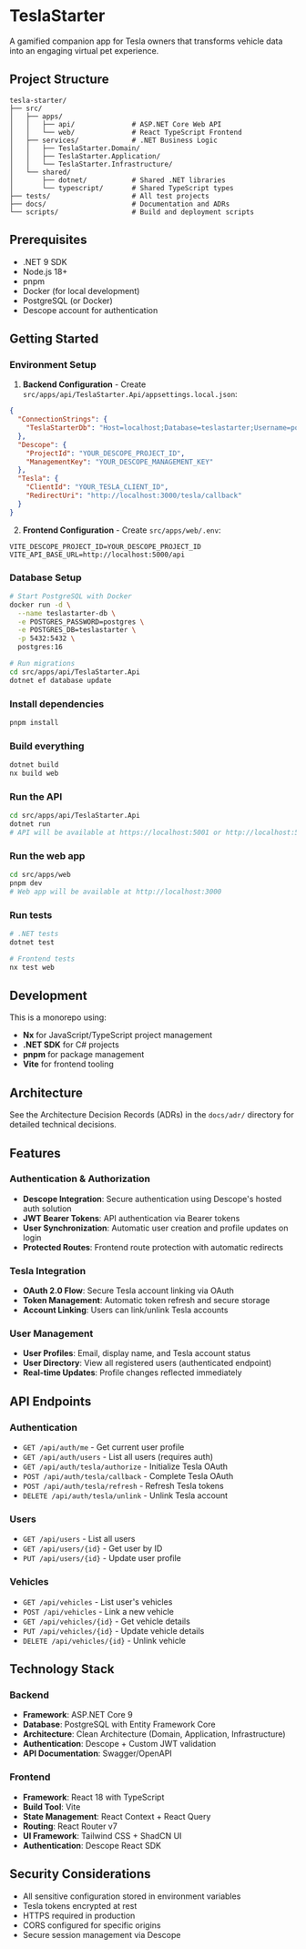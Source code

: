 # TeslaStarter

A gamified companion app for Tesla owners that transforms vehicle data into an engaging virtual pet experience.

## Project Structure

```
tesla-starter/
├── src/
│   ├── apps/
│   │   ├── api/              # ASP.NET Core Web API
│   │   └── web/              # React TypeScript Frontend
│   ├── services/             # .NET Business Logic
│   │   ├── TeslaStarter.Domain/
│   │   ├── TeslaStarter.Application/
│   │   └── TeslaStarter.Infrastructure/
│   └── shared/
│       ├── dotnet/           # Shared .NET libraries
│       └── typescript/       # Shared TypeScript types
├── tests/                    # All test projects
├── docs/                     # Documentation and ADRs
└── scripts/                  # Build and deployment scripts
```

## Prerequisites

- .NET 9 SDK
- Node.js 18+
- pnpm
- Docker (for local development)
- PostgreSQL (or Docker)
- Descope account for authentication

## Getting Started

### Environment Setup

1. **Backend Configuration** - Create `src/apps/api/TeslaStarter.Api/appsettings.local.json`:
```json
{
  "ConnectionStrings": {
    "TeslaStarterDb": "Host=localhost;Database=teslastarter;Username=postgres;Password=postgres"
  },
  "Descope": {
    "ProjectId": "YOUR_DESCOPE_PROJECT_ID",
    "ManagementKey": "YOUR_DESCOPE_MANAGEMENT_KEY"
  },
  "Tesla": {
    "ClientId": "YOUR_TESLA_CLIENT_ID",
    "RedirectUri": "http://localhost:3000/tesla/callback"
  }
}
```

2. **Frontend Configuration** - Create `src/apps/web/.env`:
```env
VITE_DESCOPE_PROJECT_ID=YOUR_DESCOPE_PROJECT_ID
VITE_API_BASE_URL=http://localhost:5000/api
```

### Database Setup

```bash
# Start PostgreSQL with Docker
docker run -d \
  --name teslastarter-db \
  -e POSTGRES_PASSWORD=postgres \
  -e POSTGRES_DB=teslastarter \
  -p 5432:5432 \
  postgres:16

# Run migrations
cd src/apps/api/TeslaStarter.Api
dotnet ef database update
```

### Install dependencies
```bash
pnpm install
```

### Build everything
```bash
dotnet build
nx build web
```

### Run the API
```bash
cd src/apps/api/TeslaStarter.Api
dotnet run
# API will be available at https://localhost:5001 or http://localhost:5000
```

### Run the web app
```bash
cd src/apps/web
pnpm dev
# Web app will be available at http://localhost:3000
```

### Run tests
```bash
# .NET tests
dotnet test

# Frontend tests
nx test web
```

## Development

This is a monorepo using:
- **Nx** for JavaScript/TypeScript project management
- **.NET SDK** for C# projects
- **pnpm** for package management
- **Vite** for frontend tooling

## Architecture

See the Architecture Decision Records (ADRs) in the `docs/adr/` directory for detailed technical decisions.

## Features

### Authentication & Authorization
- **Descope Integration**: Secure authentication using Descope's hosted auth solution
- **JWT Bearer Tokens**: API authentication via Bearer tokens
- **User Synchronization**: Automatic user creation and profile updates on login
- **Protected Routes**: Frontend route protection with automatic redirects

### Tesla Integration
- **OAuth 2.0 Flow**: Secure Tesla account linking via OAuth
- **Token Management**: Automatic token refresh and secure storage
- **Account Linking**: Users can link/unlink Tesla accounts

### User Management
- **User Profiles**: Email, display name, and Tesla account status
- **User Directory**: View all registered users (authenticated endpoint)
- **Real-time Updates**: Profile changes reflected immediately

## API Endpoints

### Authentication
- `GET /api/auth/me` - Get current user profile
- `GET /api/auth/users` - List all users (requires auth)
- `GET /api/auth/tesla/authorize` - Initialize Tesla OAuth
- `POST /api/auth/tesla/callback` - Complete Tesla OAuth
- `POST /api/auth/tesla/refresh` - Refresh Tesla tokens
- `DELETE /api/auth/tesla/unlink` - Unlink Tesla account

### Users
- `GET /api/users` - List all users
- `GET /api/users/{id}` - Get user by ID
- `PUT /api/users/{id}` - Update user profile

### Vehicles
- `GET /api/vehicles` - List user's vehicles
- `POST /api/vehicles` - Link a new vehicle
- `GET /api/vehicles/{id}` - Get vehicle details
- `PUT /api/vehicles/{id}` - Update vehicle details
- `DELETE /api/vehicles/{id}` - Unlink vehicle

## Technology Stack

### Backend
- **Framework**: ASP.NET Core 9
- **Database**: PostgreSQL with Entity Framework Core
- **Architecture**: Clean Architecture (Domain, Application, Infrastructure)
- **Authentication**: Descope + Custom JWT validation
- **API Documentation**: Swagger/OpenAPI

### Frontend
- **Framework**: React 18 with TypeScript
- **Build Tool**: Vite
- **State Management**: React Context + React Query
- **Routing**: React Router v7
- **UI Framework**: Tailwind CSS + ShadCN UI
- **Authentication**: Descope React SDK

## Security Considerations

- All sensitive configuration stored in environment variables
- Tesla tokens encrypted at rest
- HTTPS required in production
- CORS configured for specific origins
- Secure session management via Descope